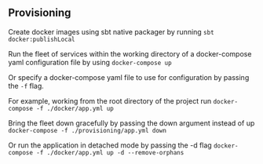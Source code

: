 ## Provisioning

Create docker images using sbt native packager by running
`sbt docker:publishLocal`

Run the fleet of services within the working directory of a docker-compose yaml configuration file by using
`docker-compose up`

Or specify a docker-compose yaml file to use for configuration by passing the `-f` flag.

For example, working from the root directory of the project run
`docker-compose -f ./docker/app.yml up`

Bring the fleet down gracefully by passing the down argument instead of up 
`docker-compose -f ./provisioning/app.yml down`		

Or run the application in detached mode by passing the -d flag
`docker-compose -f ./docker/app.yml up -d --remove-orphans`

